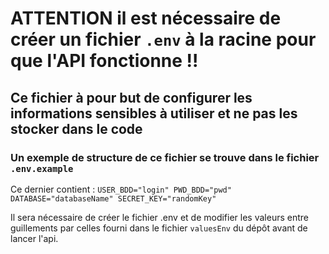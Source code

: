 # ATTENTION il est nécessaire de créer un fichier `.env` à la racine pour que l'API fonctionne !!
## Ce fichier à pour but de configurer les informations sensibles à utiliser et ne pas les stocker dans le code

### Un exemple de structure de ce fichier se trouve dans le fichier `.env.example`
Ce dernier contient :
`USER_BDD="login"
PWD_BDD="pwd"
DATABASE="databaseName"
SECRET_KEY="randomKey"`

Il sera nécessaire de créer le fichier .env et de modifier les valeurs entre guillements par celles fourni dans le fichier `valuesEnv` du dépôt avant de lancer l'api.
